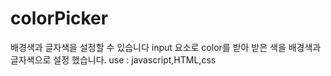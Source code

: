 # colorPicker
배경색과 글자색을 설정할 수 있습니다
input 요소로 color를 받아 받은 색을 배경색과 글자색으로 설정 했습니다.
use : javascript,HTML,css

